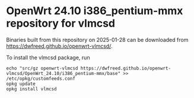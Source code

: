 OpenWrt 24.10 i386_pentium-mmx repository for vlmcsd
========

Binaries built from this repository on 2025-01-28 can be downloaded from <https://dwfreed.github.io/openwrt-vlmcsd/>.

To install the vlmcsd package, run

```
echo "src/gz openwrt-vlmcsd https://dwfreed.github.io/openwrt-vlmcsd/OpenWrt_24.10/i386_pentium-mmx/base" >> /etc/opkg/customfeeds.conf
opkg update
opkg install vlmcsd
```
